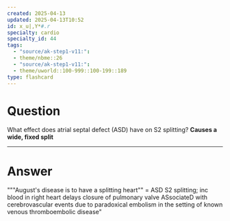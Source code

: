 ```yaml
---
created: 2025-04-13
updated: 2025-04-13T10:52
id: x_u|,Y*#.r
specialty: cardio
specialty_id: 44
tags:
  - "source/ak-step1-v11:": 
  - theme/nbme::26
  - "source/ak-step1-v11:": 
  - theme/uworld::100-999::100-199::189
type: flashcard
---
```


# Question
What effect does atrial septal defect (ASD) have on S2 splitting?    **Causes a wide, fixed split**

---

# Answer
"""August's disease is to have a splitting heart"" = ASD S2 splitting; inc blood in right heart delays closure of pulmonary valve  ASsociateD with cerebrovascular events due to paradoxical embolism in the setting of known venous thromboembolic disease"